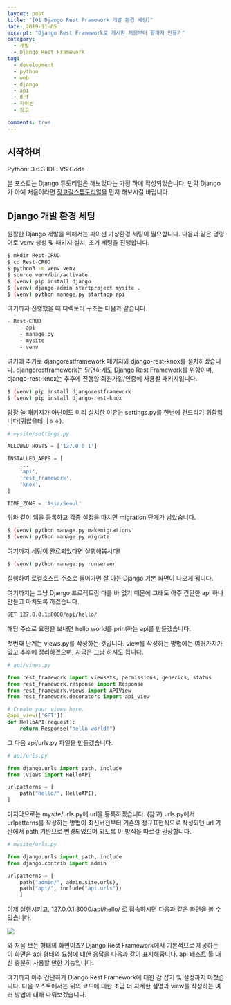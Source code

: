 ```yaml
---
layout: post
title: "[01 Django Rest Framework 개발 환경 세팅]"
date: 2019-11-05
excerpt: "Django Rest Framework로 게시판 처음부터 끝까지 만들기"
category:
  - 개발
  - Django Rest Framework
tag:
  - development
  - python
  - web
  - django
  - api
  - drf
  - 파이썬
  - 장고

comments: true
---
```


## 시작하며

Python: 3.6.3
IDE: VS Code

본 포스트는 Django 튜토리얼은 해보았다는 가정 하에 작성되었습니다.
만약 Django가 아예 처음이라면 [장고걸스튜토리얼](https://tutorial.djangogirls.org/ko/)을 먼저 해보시길 바랍니다.

## Django 개발 환경 세팅

원활한 Django 개발을 위해서는 파이썬 가상환경 세팅이 필요합니다. 다음과 같은 명령어로 venv 생성 및 패키지 설치, 초기 세팅을 진행합니다.

```bash
$ mkdir Rest-CRUD
$ cd Rest-CRUD
$ python3 -m venv venv
$ source venv/bin/activate
$ (venv) pip install django
$ (venv) django-admin startproject mysite .
$ (venv) python manage.py startapp api
```

여기까지 진행했을 때 디렉토리 구조는 다음과 같습니다.

```bash
- Rest-CRUD
    - api
    - manage.py
    - mysite
    - venv
```

여기에 추가로 djangorestframework 패키지와 django-rest-knox를 설치하겠습니다.
djangorestframework는 당연하게도 Django Rest Framework를 위함이며, django-rest-knox는 추후에 진행할 회원가입/인증에 사용될 패키지입니다.

```bash
$ (venv) pip install djangorestframework
$ (venv) pip install django-rest-knox
```

당장 쓸 패키지가 아닌데도 미리 설치한 이유는 settings.py를 한번에 건드리기 위함입니다(귀찮을테니ㅎㅎ).

```python
# mysite/settings.py

ALLOWED_HOSTS = ['127.0.0.1']

INSTALLED_APPS = [
    ...
    'api',
    'rest_framework',
    'knox',
]

TIME_ZONE = 'Asia/Seoul'
```

위와 같이 앱을 등록하고 각종 설정을 마치면 migration 단계가 남았습니다.

```bash
$ (venv) python manage.py makemigrations
$ (venv) python manage.py migrate
```

여기까지 세팅이 완료되었다면 실행해봅시다!

```bash
$ (venv) python manage.py runserver
```

실행하여 로컬호스트 주소로 들어가면 잘 아는 Django 기본 화면이 나오게 됩니다.

여기까지는 그냥 Django 프로젝트랑 다를 바 없기 때문에 그래도 아주 간단한 api 하나 만들고 마치도록 하겠습니다.

```bash
GET 127.0.0.1:8000/api/hello/
```

해당 주소로 요청을 보내면 hello world를 print하는 api를 만들겠습니다.

첫번째 단계는 views.py를 작성하는 것입니다. view를 작성하는 방법에는 여러가지가 있고 추후에 정리하겠으며, 지금은 그냥 하셔도 됩니다.

```python
# api/views.py

from rest_framework import viewsets, permissions, generics, status
from rest_framework.response import Response
from rest_framework.views import APIView
from rest_framework.decorators import api_view

# Create your views here.
@api_view(['GET'])
def HelloAPI(request):
    return Response("hello world!")
```

그 다음 api/urls.py 파일을 만들겠습니다.

```python
# api/urls.py

from django.urls import path, include
from .views import HelloAPI

urlpatterns = [
    path("hello/", HelloAPI),
]
```

마지막으로는 mysite/urls.py에 url을 등록하겠습니다.
(참고) urls.py에서 urlpatterns를 작성하는 방법이 최신버전부터 기존의 정규표현식으로 작성되던 url 기반에서 path 기반으로 변경되었으며 되도록 이 방식을 따르길 권장합니다.

```python
# mysite/urls.py

from django.urls import path, include
from django.contrib import admin

urlpatterns = [
    path("admin/", admin.site.urls),
    path("api/", include("api.urls"))
    ]
```

이제 실행시키고, 127.0.0.1:8000/api/hello/ 로 접속하시면 다음과 같은 화면을 볼 수 있습니다.

<img src="/img/images/blog/drf_1.png" style="border: 1px">

와 처음 보는 형태의 화면이죠? Django Rest Framework에서 기본적으로 제공하는 이 화면은 api 형태의 요청에 대한 응답을 다음과 같이 표시해줍니다. api 테스트 툴 대신 충분히 사용할 만한 기능입니다.

여기까지 아주 간단하게 Django Rest Framework에 대한 감 잡기 및 설정까지 마쳤습니다. 다음 포스트에서는 위의 코드에 대한 조금 더 자세한 설명과 view를 작성하는 여러 방법에 대해 다뤄보겠습니다.
